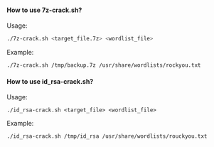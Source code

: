 #### How to use 7z-crack.sh?
Usage:
```bash
./7z-crack.sh <target_file.7z> <wordlist_file>
```

Example:
```bash
./7z-crack.sh /tmp/backup.7z /usr/share/wordlists/rockyou.txt
```


#### How to use id_rsa-crack.sh?
Usage:
```
./id_rsa-crack.sh <target_file> <wordlist_file>
```

Example:
```bash
./id_rsa-crack.sh /tmp/id_rsa /usr/share/wordlists/rouckyou.txt
```
